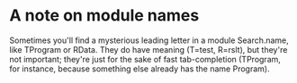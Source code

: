 # A note on module names

Sometimes you'll find a mysterious leading letter in a module Search.name, like TProgram or RData. They do have meaning (T=test, R=rslt), but they're not important; they're just for the sake of fast tab-completion (TProgram, for instance, because something else already has the name Program).
